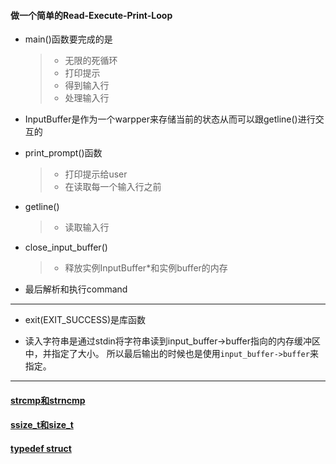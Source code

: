 #### 做一个简单的Read-Execute-Print-Loop

- main()函数要完成的是

  > - 无限的死循环
  > - 打印提示
  > - 得到输入行
  > - 处理输入行

- InputBuffer是作为一个warpper来存储当前的状态从而可以跟getline()进行交互的

- print_prompt()函数

  > - 打印提示给user
  > - 在读取每一个输入行之前

- getline()

  > - 读取输入行

- close_input_buffer()

  > - 释放实例InputBuffer*和实例buffer的内存

- 最后解析和执行command

---

- exit(EXIT_SUCCESS)是库函数

- 读入字符串是通过stdin将字符串读到input_buffer->buffer指向的内存缓冲区中，并指定了大小。
所以最后输出的时候也是使用`input_buffer->buffer`来指定。



---



#### [strcmp和strncmp](https://blog.csdn.net/qq_26093511/article/details/68483348)

#### [ssize_t和size_t](https://blog.csdn.net/bzhxuexi/article/details/19899803)

#### [typedef struct](https://blog.csdn.net/CHENYUFENG1991/article/details/50681497)